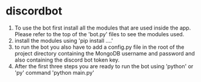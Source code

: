 # discordbot
1. To use the bot first install all the modules that are used inside the app. Please refer to the top of the 'bot.py' files to see the modules used.
2. install the modules using 'pip install ....'
3. to run the bot you also have to add a config.py file in the root of the project directory containing the MongoDB username and password 
    and also containing the discord bot token key.
4. After the first three steps you are ready to run the bot using 'python' or 'py' command 'python main.py'

